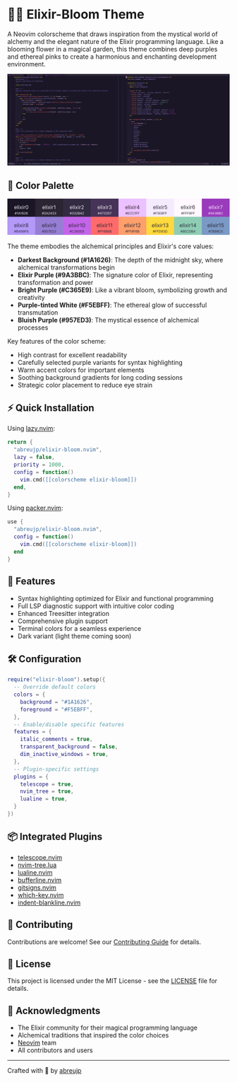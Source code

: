 # 🧙‍♂️ Elixir-Bloom Theme

A Neovim colorscheme that draws inspiration from the mystical world of alchemy and the elegant nature of the Elixir programming language. Like a blooming flower in a magical garden, this theme combines deep purples and ethereal pinks to create a harmonious and enchanting development environment.

![Elixir Bloom Preview](preview.png)

## 🎨 Color Palette
![Elixir Bloom Color Palette](palette.png)

The theme embodies the alchemical principles and Elixir's core values:

- **Darkest Background (#1A1626)**: The depth of the midnight sky, where alchemical transformations begin
- **Elixir Purple (#9A3BBC)**: The signature color of Elixir, representing transformation and power
- **Bright Purple (#C365E9)**: Like a vibrant bloom, symbolizing growth and creativity
- **Purple-tinted White (#F5EBFF)**: The ethereal glow of successful transmutation
- **Bluish Purple (#957ED3)**: The mystical essence of alchemical processes

Key features of the color scheme:
- High contrast for excellent readability
- Carefully selected purple variants for syntax highlighting
- Warm accent colors for important elements
- Soothing background gradients for long coding sessions
- Strategic color placement to reduce eye strain

## ⚡ Quick Installation

Using [lazy.nvim](https://github.com/folke/lazy.nvim):
```lua
return {
  "abreujp/elixir-bloom.nvim",
  lazy = false,
  priority = 1000,
  config = function()
    vim.cmd([[colorscheme elixir-bloom]])
  end,
}
```

Using [packer.nvim](https://github.com/wbthomason/packer.nvim):
```lua
use {
  "abreujp/elixir-bloom.nvim",
  config = function()
    vim.cmd([[colorscheme elixir-bloom]])
  end
}
```

## 🎨 Features

- Syntax highlighting optimized for Elixir and functional programming
- Full LSP diagnostic support with intuitive color coding
- Enhanced Treesitter integration
- Comprehensive plugin support
- Terminal colors for a seamless experience
- Dark variant (light theme coming soon)

## 🛠️ Configuration

```lua
require("elixir-bloom").setup({
  -- Override default colors
  colors = {
    background = "#1A1626",
    foreground = "#F5EBFF",
  },
  -- Enable/disable specific features
  features = {
    italic_comments = true,
    transparent_background = false,
    dim_inactive_windows = true,
  },
  -- Plugin-specific settings
  plugins = {
    telescope = true,
    nvim_tree = true,
    lualine = true,
  }
})
```

## 📦 Integrated Plugins

- [telescope.nvim](https://github.com/nvim-telescope/telescope.nvim)
- [nvim-tree.lua](https://github.com/nvim-tree/nvim-tree.lua)
- [lualine.nvim](https://github.com/nvim-lualine/lualine.nvim)
- [bufferline.nvim](https://github.com/akinsho/bufferline.nvim)
- [gitsigns.nvim](https://github.com/lewis6991/gitsigns.nvim)
- [which-key.nvim](https://github.com/folke/which-key.nvim)
- [indent-blankline.nvim](https://github.com/lukas-reineke/indent-blankline.nvim)


## 🤝 Contributing

Contributions are welcome! See our [Contributing Guide](CONTRIBUTING.md) for details.

## 📝 License

This project is licensed under the MIT License - see the [LICENSE](./LICENSE) file for details.

## 🙏 Acknowledgments

- The Elixir community for their magical programming language
- Alchemical traditions that inspired the color choices
- [Neovim](https://neovim.io/) team
- All contributors and users

---
Crafted with 💜 by [abreujp](https://github.com/abreujp)
